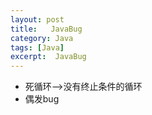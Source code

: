 ```yaml
---
layout: post
title:   JavaBug
category: Java
tags: [Java]
excerpt:  JavaBug
---
```


- 死循环—->没有终止条件的循环
- 偶发bug
